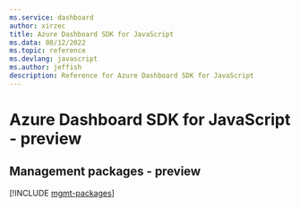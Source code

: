 ```yaml
---
ms.service: dashboard
author: xirzec
title: Azure Dashboard SDK for JavaScript
ms.data: 08/12/2022
ms.topic: reference
ms.devlang: javascript
ms.author: jeffish
description: Reference for Azure Dashboard SDK for JavaScript
---
```

# Azure Dashboard SDK for JavaScript - preview

## Management packages - preview
[!INCLUDE [mgmt-packages](dashboard-mgmt-index.md)]